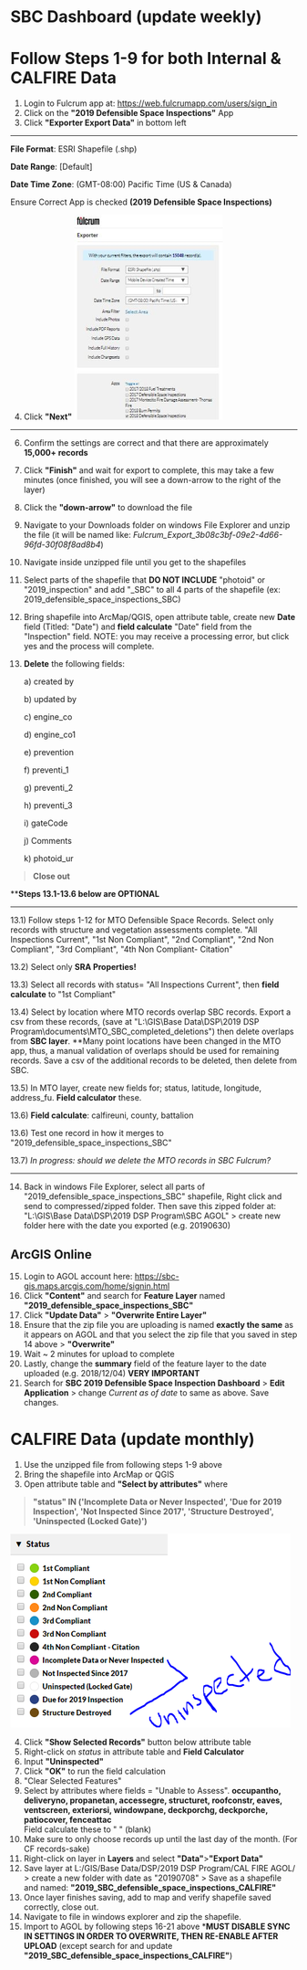 # SBC Dashboard (update weekly)
# Follow Steps 1-9 for both Internal & CALFIRE Data

1) Login to Fulcrum app at: https://web.fulcrumapp.com/users/sign_in
2) Click on the __"2019 Defensible Space Inspections"__ App
3) Click __"Exporter Export Data"__ in bottom left

___

__File Format__: ESRI Shapefile (.shp)

__Date Range__: [Default]

__Date Time Zone__: (GMT-08:00) Pacific Time (US & Canada)

Ensure Correct App is checked __(2019 Defensible Space Inspections)__

4) Click __"Next"__
![alt text](https://github.com/sbcfiregis/photos/blob/master/fulcrum_screenshot.JPG?raw=true)

---

6) Confirm the settings are correct and that there are approximately __15,000+ records__
7) Click __"Finish"__ and wait for export to complete, this may take a few minutes (once finished, you will see a down-arrow to the right of the layer)
8) Click the __"down-arrow"__ to download the file
9) Navigate to your Downloads folder on windows File Explorer and unzip the file (it will be named like: *Fulcrum_Export_3b08c3bf-09e2-4d66-96fd-30f08f8ad8b4*)
10) Navigate inside unzipped file until you get to the shapefiles
11) Select parts of the shapefile that __DO NOT INCLUDE__ "photoid" or "2019_inspection" and add "_SBC" to all 4 parts of the shapefile
(ex: 2019_defensible_space_inspections_SBC)
12) Bring shapefile into ArcMap/QGIS, open attribute table, create new __Date__ field (Titled: "Date") and __field calculate__ "Date" field from the "Inspection" field.  NOTE: you may receive a processing error, but click yes and the process will complete.  
13) __Delete__ the following fields:

    a) created by

    b) updated by 
    
    c) engine_co 
    
    d) engine_co1 

    e) prevention 
    
    f) preventi_1 
    
    g) preventi_2 
    
    h) preventi_3 
    
    i) gateCode 
    
    j) Comments
    
    k) photoid_ur  
    
> __Close out__ 

**__Steps 13.1-13.6 below are OPTIONAL__
____________________________________________________________________________
13.1) Follow steps 1-12 for MTO Defensible Space Records.  Select only records with structure and vegetation assessments complete.
    "All Inspections Current", "1st Non Compliant", "2nd Compliant", "2nd Non Compliant", "3rd Compliant", "4th Non Compliant-      Citation"
    
13.2) Select only __SRA Properties!__
    
13.3) Select all records with status= "All Inspections Current", then __field calculate__ to "1st Compliant"
    
13.4) Select by location where MTO records overlap SBC records.  Export a csv from these records, (save at "L:\GIS\Base Data\DSP\2019 DSP Program\documents\MTO_SBC_completed_deletions") then delete overlaps from __SBC layer__.  **Many point locations have been changed in the MTO app, thus, a manual validation of overlaps should be used for remaining records.  Save a csv of the additional records to be deleted, then delete from SBC.

13.5) In MTO layer, create new fields for; status, latitude, longitude, address_fu.  __Field calculator__ these.

13.6) __Field calculate__: calfireuni, county, battalion

13.6) Test one record in how it merges to "2019_defensible_space_inspections_SBC"

13.7) *In progress: should we delete the MTO records in SBC Fulcrum?*
_____________________________________________________________________________
14) Back in windows File Explorer, select all parts of "2019_defensible_space_inspections_SBC" shapefile, Right click and send to compressed/zipped folder.  Then save this zipped folder at: "L:\GIS\Base Data\DSP\2019 DSP Program\SBC AGOL" > create new folder here with the date you exported (e.g. 20190630)
## ArcGIS Online
15) Login to AGOL account here: https://sbc-gis.maps.arcgis.com/home/signin.html
16) Click __"Content"__ and search for __Feature Layer__ named __"2019_defensible_space_inspections_SBC"__
17) Click __"Update Data"__ > __"Overwrite Entire Layer"__
18) Ensure that the zip file you are uploading is named __exactly the same__ as it appears on AGOL and that you select the zip file that you saved in step 14 above > __"Overwrite"__
19) Wait ~ 2 minutes for upload to complete
20) Lastly, change the __summary__ field of the feature layer to the date uploaded (e.g. 2018/12/04) __VERY IMPORTANT__
21) Search for __SBC 2019 Defensible Space Inspection Dashboard__ > __Edit Application__ > change _Current as of date_ to same as above.  Save changes.

# CALFIRE Data (update monthly)
1) Use the unzipped file from following steps 1-9 above
2) Bring the shapefile into ArcMap or QGIS
3) Open attribute table and  __"Select by attributes"__ where
> __"status" IN ('Incomplete Data or Never Inspected', 'Due for 2019 Inspection', 'Not Inspected Since 2017', 'Structure Destroyed', 'Uninspected (Locked Gate)')__

![alt text](https://github.com/sbcfiregis/photos/blob/master/2019_Fulcrum_DSP_Status_screenshot.PNG?raw=true)

4) Click __"Show Selected Records"__ button below attribute table
5) Right-click on _status_ in attribute table and __Field Calculator__
6) Input __"Uninspected"__
7) Click __"OK"__ to run the field calculation
8) "Clear Selected Features"
9) Select by attributes where fields = "Unable to Assess". __occupantho, deliveryno, propanetan, accessegre, structuret, roofconstr, eaves, ventscreen, exteriorsi, windowpane, deckporchg, deckporche, patiocover, fenceattac__     
Field calculate these to " " (blank)
10) Make sure to only choose records up until the last day of the month.  (For CF records-sake)
11) Right-click on layer in __Layers__ and select __"Data"__>__"Export Data"__
12) Save layer at L:/GIS/Base Data/DSP/2019 DSP Program/CAL FIRE AGOL/ > create a new folder with date as "20190708" > Save as a shapefile and named: __"2019_SBC_defensible_space_inspections_CALFIRE"__
13) Once layer finishes saving, add to map and verify shapefile saved correctly, close out.  
14) Navigate to file in windows explorer and zip the shapefile.
15) Import to AGOL by following steps 16-21 above ***MUST DISABLE SYNC IN SETTINGS IN ORDER TO OVERWRITE, THEN RE-ENABLE AFTER UPLOAD**
(except search for and update __"2019_SBC_defensible_space_inspections_CALFIRE"__)
